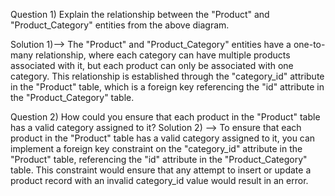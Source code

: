 Question 1) Explain the relationship between the "Product" and "Product_Category" entities from the above diagram.
 
Solution 1)-->
The "Product" and "Product_Category" entities have a one-to-many relationship, where each category can have multiple products associated with it, but each product can only be associated with one category. This relationship is established through the "category_id" attribute in the "Product" table, which is a foreign key referencing the "id" attribute in the "Product_Category" table.

Question 2) How could you ensure that each product in the "Product" table has a valid category assigned to it? 
Solution 2) --> 
To ensure that each product in the "Product" table has a valid category assigned to it, you can implement a foreign key constraint on the "category_id" attribute in the "Product" table, referencing the "id" attribute in the "Product_Category" table. This constraint would ensure that any attempt to insert or update a product record with an invalid category_id value would result in an error.
